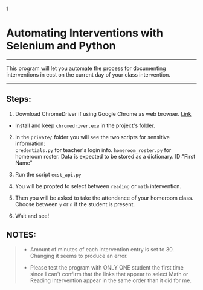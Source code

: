 1
# Automating Interventions with Selenium and Python
***

This program will let you automate the process for documenting interventions in ecst on the current day of your class intervention.   
***

## Steps:

1. Download ChromeDriver if using Google Chrome as web browser. [Link](https://chromedriver.chromium.org/downloads) 
- Install and keep `chromedriver.exe` in the project's folder.  

2. In the `private/` folder you will see the two scripts for sensitive information:  
`credentials.py` for teacher's login info.  `homeroom_roster.py` for homeroom roster. Data is expected to be stored as a dictionary. ID:"First Name"  

3. Run the script `ecst_api.py`  

4. You will be propted to select between `reading` or `math` intervention.  

5. Then you will be asked to take the attendance of your homeroom class.  
   Choose between `y` or `n` if the student is present.  

6. Wait and see! 


## NOTES:

> * Amount of minutes of each intervention entry is set to 30. Changing it seems to produce an error.
>
> * Please test the program with ONLY ONE student the first time since I can't confirm that the links that appear to select Math or Reading Intervention appear in the same order than it did for me.


